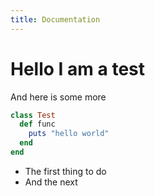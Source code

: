 ```yaml
---
title: Documentation
---
```


# Hello I am a test

And here is some more

```ruby
class Test
  def func
    puts "hello world"
  end
end
```
* The first thing to do
* And the next
